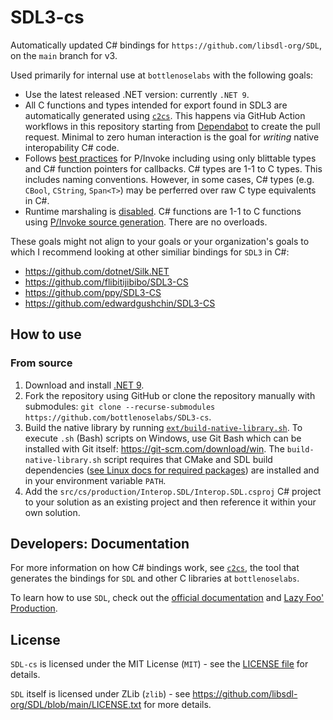 # SDL3-cs

Automatically updated C# bindings for `https://github.com/libsdl-org/SDL`, on the `main` branch for v3.

Used primarily for internal use at `bottlenoselabs` with the following goals:

- Use the latest released .NET version: currently `.NET 9`.
- All C functions and types intended for export found in SDL3 are automatically generated using [`c2cs`](https://github.com/bottlenoselabs/c2cs). This happens via GitHub Action workflows in this repository starting from [Dependabot](https://docs.github.com/en/code-security/dependabot/dependabot-version-updates/about-dependabot-version-updates#) to create the pull request. Minimal to zero human interaction is the goal for *writing* native interopability C# code.
- Follows [best practices](https://learn.microsoft.com/en-us/dotnet/standard/native-interop/best-practices) for P/Invoke including using only blittable types and C# function pointers for callbacks. C# types are 1-1 to C types. This includes naming conventions. However, in some cases, C# types (e.g. `CBool`, `CString`, `Span<T>`) may be perferred over raw C type equivalents in C#.
- Runtime marshaling is [disabled](https://learn.microsoft.com/en-us/dotnet/standard/native-interop/disabled-marshalling). C# functions are 1-1 to C functions using [P/Invoke source generation](https://learn.microsoft.com/en-us/dotnet/standard/native-interop/pinvoke-source-generation). There are no overloads.

These goals might not align to your goals or your organization's goals to which I recommend looking at other similiar bindings for `SDL3` in C#:
- https://github.com/dotnet/Silk.NET
- https://github.com/flibitijibibo/SDL3-CS
- https://github.com/ppy/SDL3-CS
- https://github.com/edwardgushchin/SDL3-CS

## How to use

### From source

1. Download and install [.NET 9](https://dotnet.microsoft.com/download).
2. Fork the repository using GitHub or clone the repository manually with submodules: `git clone --recurse-submodules https://github.com/bottlenoselabs/SDL3-cs`.
3. Build the native library by running [`ext/build-native-library.sh`](./ext/build-native-library.sh). To execute `.sh` (Bash) scripts on Windows, use Git Bash which can be installed with Git itself: https://git-scm.com/download/win. The `build-native-library.sh` script requires that CMake and SDL build dependencies ([see Linux docs for required packages](https://wiki.libsdl.org/SDL3/README/linux)) are installed and in your environment variable `PATH`.
4. Add the `src/cs/production/Interop.SDL/Interop.SDL.csproj` C# project to your solution as an existing project and then reference it within your own solution.

## Developers: Documentation

For more information on how C# bindings work, see [`c2cs`](https://github.com/lithiumtoast/c2cs), the tool that generates the bindings for `SDL` and other C libraries at `bottlenoselabs`.

To learn how to use `SDL`, check out the [official documentation](https://wiki.libsdl.org/SDL3) and [Lazy Foo' Production](https://lazyfoo.net/tutorials/SDL).

## License

`SDL-cs` is licensed under the MIT License (`MIT`) - see the [LICENSE file](LICENSE) for details.

`SDL` itself is licensed under ZLib (`zlib`) - see https://github.com/libsdl-org/SDL/blob/main/LICENSE.txt for more details.
